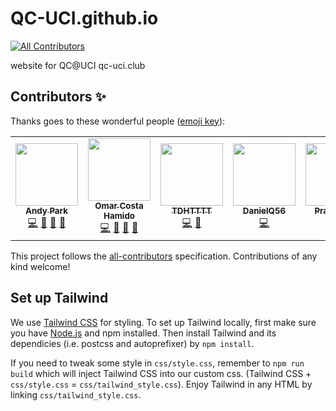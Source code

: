 # QC-UCI.github.io
<!-- ALL-CONTRIBUTORS-BADGE:START - Do not remove or modify this section -->
[![All Contributors](https://img.shields.io/badge/all_contributors-5-orange.svg?style=flat-square)](#contributors-)
<!-- ALL-CONTRIBUTORS-BADGE:END -->
website for QC@UCI
qc-uci.club

## Contributors ✨

Thanks goes to these wonderful people ([emoji key](https://allcontributors.org/docs/en/emoji-key)):

<!-- ALL-CONTRIBUTORS-LIST:START - Do not remove or modify this section -->
<!-- prettier-ignore-start -->
<!-- markdownlint-disable -->
<table>
  <tr>
    <td align="center"><a href="http://andyyPark.github.io"><img src="https://avatars2.githubusercontent.com/u/25911821?v=4" width="100px;" alt=""/><br /><sub><b>Andy Park</b></sub></a><br /><a href="https://github.com/QC-UCI/QC-UCI.github.io/commits?author=andyyPark" title="Code">💻</a> <a href="https://github.com/QC-UCI/QC-UCI.github.io/pulls?q=is%3Apr+reviewed-by%3AandyyPark" title="Reviewed Pull Requests">👀</a> <a href="#maintenance-andyyPark" title="Maintenance">🚧</a> <a href="#design-andyyPark" title="Design">🎨</a></td>
    <td align="center"><a href="http://www.omarcostahamido.com"><img src="https://avatars0.githubusercontent.com/u/18335360?v=4" width="100px;" alt=""/><br /><sub><b>Omar Costa Hamido</b></sub></a><br /><a href="https://github.com/QC-UCI/QC-UCI.github.io/commits?author=omarcostahamido" title="Code">💻</a> <a href="https://github.com/QC-UCI/QC-UCI.github.io/issues?q=author%3Aomarcostahamido" title="Bug reports">🐛</a> <a href="#projectManagement-omarcostahamido" title="Project Management">📆</a> <a href="#question-omarcostahamido" title="Answering Questions">💬</a></td>
    <td align="center"><a href="http://tdhttt.com"><img src="https://avatars2.githubusercontent.com/u/24703459?v=4" width="100px;" alt=""/><br /><sub><b>TDHTTTT</b></sub></a><br /><a href="https://github.com/QC-UCI/QC-UCI.github.io/commits?author=TDHTTTT" title="Code">💻</a> <a href="https://github.com/QC-UCI/QC-UCI.github.io/issues?q=author%3ATDHTTTT" title="Bug reports">🐛</a></td>
    <td align="center"><a href="https://github.com/DanielQ56"><img src="https://avatars0.githubusercontent.com/u/42754322?v=4" width="100px;" alt=""/><br /><sub><b>DanielQ56</b></sub></a><br /><a href="https://github.com/QC-UCI/QC-UCI.github.io/commits?author=DanielQ56" title="Code">💻</a></td>
    <td align="center"><a href="https://pranavvp10.github.io"><img src="https://avatars2.githubusercontent.com/u/52486224?v=4" width="100px;" alt=""/><br /><sub><b>Pranav V P</b></sub></a><br /><a href="https://github.com/QC-UCI/QC-UCI.github.io/commits?author=pranavvp10" title="Code">💻</a></td>
  </tr>
</table>

<!-- markdownlint-enable -->
<!-- prettier-ignore-end -->
<!-- ALL-CONTRIBUTORS-LIST:END -->

This project follows the [all-contributors](https://github.com/all-contributors/all-contributors) specification. Contributions of any kind welcome!

## Set up Tailwind

We use [Tailwind CSS](https://tailwindcss.com/) for styling. To set up Tailwind locally, first make sure you have [Node.js](https://nodejs.org/en/download/package-manager/) and npm installed. Then install Tailwind and its dependicies (i.e. postcss and autoprefixer) by `npm install`.  

If you need to tweak some style in `css/style.css`, remember to `npm run build` which will inject Tailwind CSS into our custom css. (Tailwind CSS + `css/style.css` = `css/tailwind_style.css`). Enjoy Tailwind in any HTML by linking `css/tailwind_style.css`.
